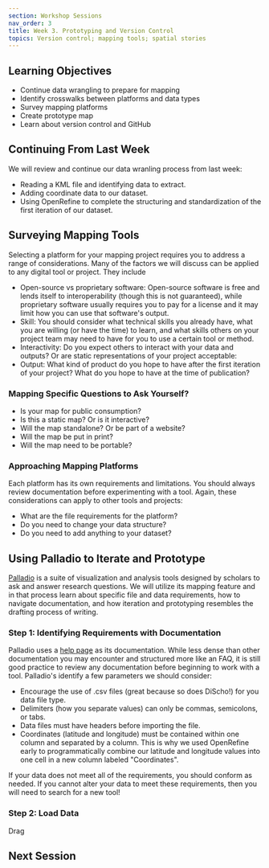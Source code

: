 ```yaml
---
section: Workshop Sessions
nav_order: 3
title: Week 3. Prototyping and Version Control
topics: Version control; mapping tools; spatial stories
---
```


## Learning Objectives

- Continue data wrangling to prepare for mapping
- Identify crosswalks between platforms and data types
- Survey mapping platforms
- Create prototype map
- Learn about version control and GitHub

## Continuing From Last Week

We will review and continue our data wranling process from last week:

- Reading a KML file and identifying data to extract.
- Adding coordinate data to our dataset.
- Using OpenRefine to complete the structuring and standardization of the first iteration of our dataset.

## Surveying Mapping Tools

Selecting a platform for your mapping project requires you to address a range of considerations. Many of the factors we will discuss can be applied to any digital tool or project. They include

- Open-source vs proprietary software: Open-source software is free and lends itself to interoperability (though this is not guaranteed), while proprietary software usually requires you to pay for a license and it may limit how you can use that software's output.
- Skill: You should consider what technical skills you already have, what you are willing (or have the time) to learn, and what skills others on your project team may need to have for you to use a certain tool or method.
- Interactivity: Do you expect others to interact with your data and outputs? Or are static representations of your project acceptable:
- Output: What kind of product do you hope to have after the first iteration of your project? What do you hope to have at the time of publication?

### Mapping Specific Questions to Ask Yourself?

- Is your map for public consumption?
- Is this a static map? Or is it interactive?
- Will the map standalone? Or be part of a website?
- Will the map be put in print?
- Will the map need to be portable?

### Approaching Mapping Platforms

Each platform has its own requirements and limitations. You should always review documentation before experimenting with a tool. Again, these considerations can apply to other tools and projects:

- What are the file requirements for the platform?
- Do you need to change your data structure?
- Do you need to add anything to your dataset?

## Using Palladio to Iterate and Prototype

[Palladio](https://hdlab.stanford.edu/palladio/) is a suite of visualization and analysis tools designed by scholars to ask and answer research questions. We will utilize its mapping feature and in that process learn about specific file and data requirements, how to navigate documentation, and how iteration and prototyping resembles the drafting process of writing.

### Step 1: Identifying Requirements with Documentation

Palladio uses a [help page](https://hdlab.stanford.edu/palladio/help/) as its documentation. While less dense than other documentation you may encounter and structured more like an FAQ, it is still good practice to review any documentation before beginning to work with a tool. Palladio's identify a few parameters we should consider:

- Encourage the use of .csv files (great because so does DiScho!) for you data file type.
- Delimiters (how you separate values) can only be commas, semicolons, or tabs.
- Data files must have headers before importing the file.
- Coordinates (latitude and longitude) must be contained within one column and separated by a column. This is why we used OpenRefine early to programmatically combine our latitude and longitude values into one cell in a new column labeled "Coordinates".

If your data does not meet all of the requirements, you should conform as needed. If you cannot alter your data to meet these requirements, then you will need to search for a new tool!

### Step 2: Load Data

Drag

## Next Session